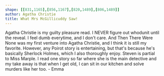 ```yaml
---
shape: [[831,1165],[856,1167],[820,1489],[806,1489]]
author: Agatha Christie
title: What Mrs McGillicuddy Saw!
---
```

 Agatha Christie is my guilty pleasure read. I NEVER figure out whodunit until the reveal.  I feel dumb everytime, and I don't care. And Then There Were None was my first venture into Agatha Christie, and I think it is still my favorite.  However, any Poirot story is entertaining, but that's because he's basically Sherlock Holmes, which I also thoroughly enjoy.  Steven is partial to Miss Marple.  I read one story so far where she is the main detective and my take away is that when I get old, I can sit in our kitchen and solve murders like her too. - Emma
